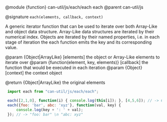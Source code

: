 @module {function} can-util/js/each/each each
@parent can-util/js

@signature `each(elements, callback, context)`

A generic iterator function that can be used to iterate over both Array-Like and object data structure. Array-Like data structures are iterated by their numerical index. Objects are iterated by their named properties, i.e. in each stage of iteration the each function emits the key and its corresponding value.

  @param {Object|ArrayLike} [elements] the object or Array-Like elements to iterate over
  @param {function(element, key, elements)} [callback] the function that would be executed in each iteration
  @param {Object} [context] the context object

  @return {Object|ArrayLike}  the original elements

```javascript
 import each from "can-util/js/each/each";

 each([2,1,0], function(i) { console.log(this[i]); }, [4,5,6]); // -> 6 \n 5 \n 4
 each({foo: 'bar', abc: 'xyz'}, function(val, key) {
     console.log(key + ': ' + val);
 }); // -> "foo: bar" \n "abc: xyz"
```
